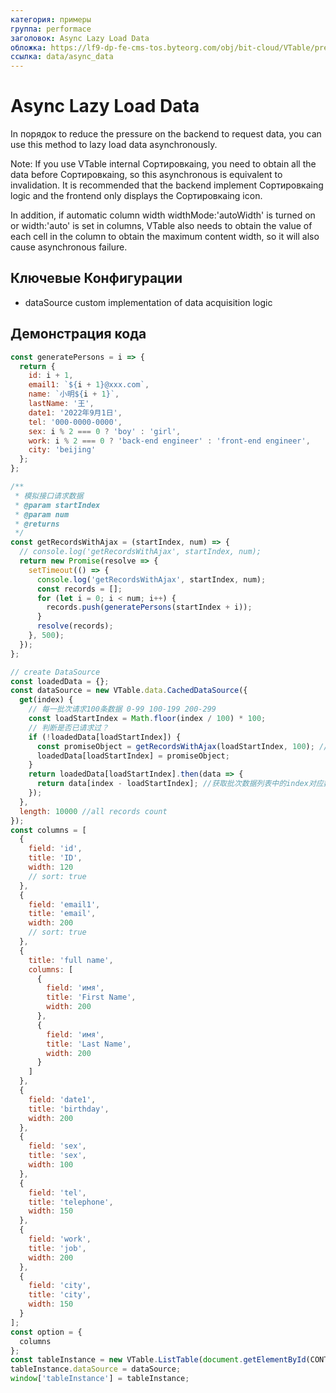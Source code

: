 ```yaml
---
категория: примеры
группа: performace
заголовок: Async Lazy Load Data
обложка: https://lf9-dp-fe-cms-tos.byteorg.com/obj/bit-cloud/VTable/preview/asyncData.gif
ссылка: data/async_data
---
```


# Async Lazy Load Data

In порядок to reduce the pressure on the backend to request data, you can use this method to lazy load data asynchronously.

Note: If you use VTable internal Сортировкаing, you need to obtain all the data before Сортировкаing, so this asynchronous is equivalent to invalidation. It is recommended that the backend implement Сортировкаing logic and the frontend only displays the Сортировкаing icon.

In addition, if automatic column width widthMode:'autoWidth' is turned on or width:'auto' is set in columns, VTable also needs to obtain the value of each cell in the column to obtain the maximum content width, so it will also cause asynchronous failure.

## Ключевые Конфигурации

- dataSource custom implementation of data acquisition logic

## Демонстрация кода

```javascript livedemo template=vtable
const generatePersons = i => {
  return {
    id: i + 1,
    email1: `${i + 1}@xxx.com`,
    name: `小明${i + 1}`,
    lastName: '王',
    date1: '2022年9月1日',
    tel: '000-0000-0000',
    sex: i % 2 === 0 ? 'boy' : 'girl',
    work: i % 2 === 0 ? 'back-end engineer' : 'front-end engineer',
    city: 'beijing'
  };
};

/**
 * 模拟接口请求数据
 * @param startIndex
 * @param num
 * @returns
 */
const getRecordsWithAjax = (startIndex, num) => {
  // console.log('getRecordsWithAjax', startIndex, num);
  return new Promise(resolve => {
    setTimeout(() => {
      console.log('getRecordsWithAjax', startIndex, num);
      const records = [];
      for (let i = 0; i < num; i++) {
        records.push(generatePersons(startIndex + i));
      }
      resolve(records);
    }, 500);
  });
};

// create DataSource
const loadedData = {};
const dataSource = new VTable.data.CachedDataSource({
  get(index) {
    // 每一批次请求100条数据 0-99 100-199 200-299
    const loadStartIndex = Math.floor(index / 100) * 100;
    // 判断是否已请求过？
    if (!loadedData[loadStartIndex]) {
      const promiseObject = getRecordsWithAjax(loadStartIndex, 100); // return Promise Object
      loadedData[loadStartIndex] = promiseObject;
    }
    return loadedData[loadStartIndex].then(data => {
      return data[index - loadStartIndex]; //获取批次数据列表中的index对应数据
    });
  },
  length: 10000 //all records count
});
const columns = [
  {
    field: 'id',
    title: 'ID',
    width: 120
    // sort: true
  },
  {
    field: 'email1',
    title: 'email',
    width: 200
    // sort: true
  },
  {
    title: 'full name',
    columns: [
      {
        field: 'имя',
        title: 'First Name',
        width: 200
      },
      {
        field: 'имя',
        title: 'Last Name',
        width: 200
      }
    ]
  },
  {
    field: 'date1',
    title: 'birthday',
    width: 200
  },
  {
    field: 'sex',
    title: 'sex',
    width: 100
  },
  {
    field: 'tel',
    title: 'telephone',
    width: 150
  },
  {
    field: 'work',
    title: 'job',
    width: 200
  },
  {
    field: 'city',
    title: 'city',
    width: 150
  }
];
const option = {
  columns
};
const tableInstance = new VTable.ListTable(document.getElementById(CONTAINER_ID), option);
tableInstance.dataSource = dataSource;
window['tableInstance'] = tableInstance;
```
